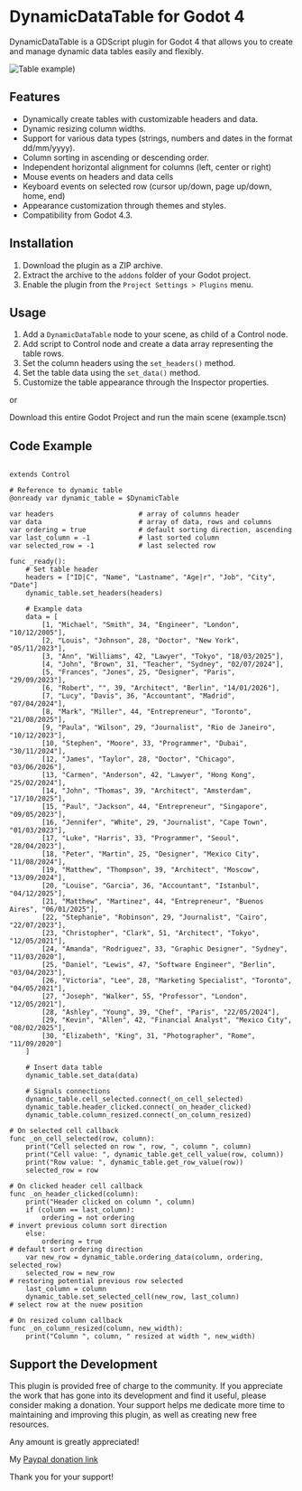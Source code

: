# DynamicDataTable for Godot 4

DynamicDataTable is a GDScript plugin for Godot 4 that allows you to create and manage dynamic data tables easily and flexibly.

![Table example](https://github.com/jospic/dynamicdatatable/blob/master/ex_table_1.png))

## Features

* Dynamically create tables with customizable headers and data.
* Dynamic resizing column widths.
* Support for various data types (strings, numbers and dates in the format dd/mm/yyyy).
* Column sorting in ascending or descending order.
* Independent horizontal alignment for columns (left, center or right)
* Mouse events on headers and data cells
* Keyboard events on selected row (cursor up/down, page up/down, home, end)
* Appearance customization through themes and styles.
* Compatibility from Godot 4.3.

## Installation

1.  Download the plugin as a ZIP archive.
2.  Extract the archive to the `addons` folder of your Godot project.
3.  Enable the plugin from the `Project Settings > Plugins` menu.

## Usage

1.  Add a `DynamicDataTable` node to your scene, as child of a Control node.
2.  Add script to Control node and create a data array representing the table rows.
3.  Set the column headers using the `set_headers()` method.
4.  Set the table data using the `set_data()` method.
5.  Customize the table appearance through the Inspector properties.

or

Download this entire Godot Project and run the main scene (example.tscn)

## Code Example

```gdscript

extends Control

# Reference to dynamic table
@onready var dynamic_table = $DynamicTable

var headers						# array of columns header
var data						# array of data, rows and columns
var ordering = true				# default sorting direction, ascending 
var last_column = -1			# last sorted column
var selected_row = -1			# last selected row

func _ready():
	# Set table header
	headers = ["ID|C", "Name", "Lastname", "Age|r", "Job", "City", "Date"]
	dynamic_table.set_headers(headers)
	
	# Example data
	data = [
		[1, "Michael", "Smith", 34, "Engineer", "London", "10/12/2005"],
		[2, "Louis", "Johnson", 28, "Doctor", "New York", "05/11/2023"],
		[3, "Ann", "Williams", 42, "Lawyer", "Tokyo", "18/03/2025"],
		[4, "John", "Brown", 31, "Teacher", "Sydney", "02/07/2024"],
		[5, "Frances", "Jones", 25, "Designer", "Paris", "29/09/2023"],
		[6, "Robert", "", 39, "Architect", "Berlin", "14/01/2026"],
		[7, "Lucy", "Davis", 36, "Accountant", "Madrid", "07/04/2024"],
		[8, "Mark", "Miller", 44, "Entrepreneur", "Toronto", "21/08/2025"],
		[9, "Paula", "Wilson", 29, "Journalist", "Rio de Janeiro", "10/12/2023"],
		[10, "Stephen", "Moore", 33, "Programmer", "Dubai", "30/11/2024"],
		[12, "James", "Taylor", 28, "Doctor", "Chicago", "03/06/2026"],
		[13, "Carmen", "Anderson", 42, "Lawyer", "Hong Kong", "25/02/2024"],
		[14, "John", "Thomas", 39, "Architect", "Amsterdam", "17/10/2025"],
		[15, "Paul", "Jackson", 44, "Entrepreneur", "Singapore", "09/05/2023"],
		[16, "Jennifer", "White", 29, "Journalist", "Cape Town", "01/03/2023"],
		[17, "Luke", "Harris", 33, "Programmer", "Seoul", "28/04/2023"],
		[18, "Peter", "Martin", 25, "Designer", "Mexico City", "11/08/2024"],
		[19, "Matthew", "Thompson", 39, "Architect", "Moscow", "13/09/2024"],
		[20, "Louise", "Garcia", 36, "Accountant", "Istanbul", "04/12/2025"],
		[21, "Matthew", "Martinez", 44, "Entrepreneur", "Buenos Aires", "06/01/2025"],
		[22, "Stephanie", "Robinson", 29, "Journalist", "Cairo", "22/07/2023"],
		[23, "Christopher", "Clark", 51, "Architect", "Tokyo", "12/05/2021"],
		[24, "Amanda", "Rodriguez", 33, "Graphic Designer", "Sydney", "11/03/2020"],
		[25, "Daniel", "Lewis", 47, "Software Engineer", "Berlin", "03/04/2023"],
		[26, "Victoria", "Lee", 28, "Marketing Specialist", "Toronto", "04/05/2021"],
		[27, "Joseph", "Walker", 55, "Professor", "London", "12/05/2021"],
		[28, "Ashley", "Young", 39, "Chef", "Paris", "22/05/2024"],
		[29, "Kevin", "Allen", 42, "Financial Analyst", "Mexico City", "08/02/2025"],
		[30, "Elizabeth", "King", 31, "Photographer", "Rome", "11/09/2020"]
	]	

	# Insert data table
	dynamic_table.set_data(data)
	
	# Signals connections
	dynamic_table.cell_selected.connect(_on_cell_selected)
	dynamic_table.header_clicked.connect(_on_header_clicked)
	dynamic_table.column_resized.connect(_on_column_resized)

# On selected cell callback
func _on_cell_selected(row, column):
	print("Cell selected on row ", row, ", column ", column)
	print("Cell value: ", dynamic_table.get_cell_value(row, column))
	print("Row value: ", dynamic_table.get_row_value(row))
	selected_row = row

# On clicked header cell callback
func _on_header_clicked(column):
	print("Header clicked on column ", column)
	if (column == last_column):
		ordering = not ordering													# invert previous column sort direction
	else:
		ordering = true															# default sort ordering direction
	var new_row = dynamic_table.ordering_data(column, ordering, selected_row)
	selected_row = new_row														# restoring potential previous row selected
	last_column = column
	dynamic_table.set_selected_cell(new_row, last_column)						# select row at the nuew position

# On resized column callback
func _on_column_resized(column, new_width):
	print("Column ", column, " resized at width ", new_width)

```	

## Support the Development

This plugin is provided free of charge to the community. If you appreciate the work that has gone into its development and find it useful, please consider making a donation. Your support helps me dedicate more time to maintaining and improving this plugin, as well as creating new free resources.

Any amount is greatly appreciated!

My [Paypal donation link](https://www.paypal.me/donatejospic?locale.x=it_IT)

Thank you for your support!
